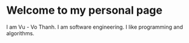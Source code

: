 # Welcome to my personal page

I am Vu - Vo Thanh. I am software engineering. I like programming and algorithms.
